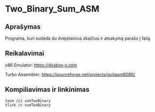 # Two_Binary_Sum_ASM

## Aprašymas
Programa, kuri sudeda du dvejetainius skaičius ir atsakymą parašo į failą

## Reikalavimai
x86 Emulator: https://dosbox-x.com

Turbo Assembler: https://sourceforge.net/projects/guitasm8086/

## Kompiliavimas ir linkinimas
```console
tasm /zi sumTwoBinary
tlink /v sumTwoBinary
```
